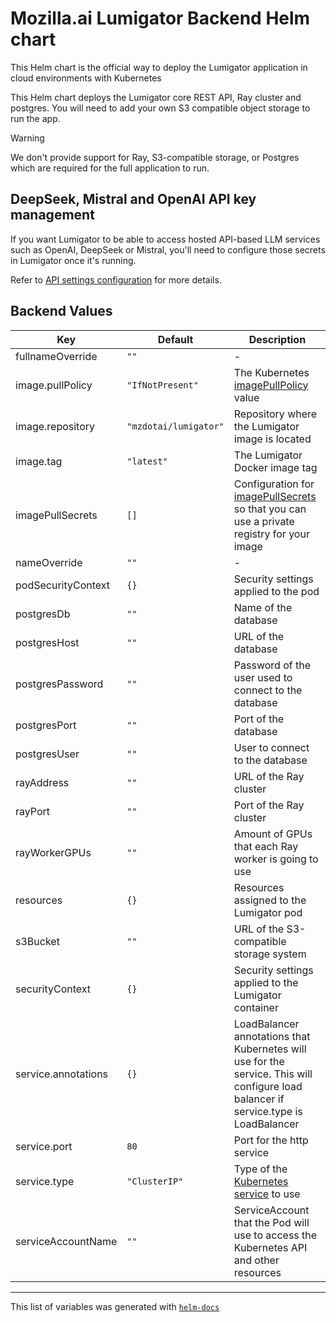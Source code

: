 # Mozilla.ai Lumigator Backend Helm chart

This Helm chart is the official way to deploy the Lumigator application in cloud environments with Kubernetes

This Helm chart deploys the Lumigator core REST API, Ray cluster and postgres. You will need to add your own S3 compatible object storage to run the app.

> [!WARNING]
> We don't provide support for Ray, S3-compatible storage, or Postgres which are required for the full application to run.

## DeepSeek, Mistral and OpenAI API key management

If you want Lumigator to be able to access hosted API-based LLM services such as OpenAI, DeepSeek or Mistral, you'll need
to configure those secrets in Lumigator once it's running.

Refer to [API settings configuration](../operations-guide/configuration#api-settings) for more details.

## Backend Values

| Key                         | Default               | Description                                                                                                                                                                                                          |
|-----------------------------|-----------------------|----------------------------------------------------------------------------------------------------------------------------------------------------------------------------------------------------------------------|
| fullnameOverride            | `""`                  | -                                                                                                                                                                                                                    |
| image.pullPolicy            | `"IfNotPresent"`      | The Kubernetes [imagePullPolicy](https://kubernetes.io/docs/concepts/containers/images/#updating-images) value                                                                                                       |
| image.repository            | `"mzdotai/lumigator"` | Repository where the Lumigator image is located                                                                                                                                                                      |
| image.tag                   | `"latest"`      | The Lumigator Docker image tag                                                                                                                                                                                       |
| imagePullSecrets            | `[]`                  | Configuration for [imagePullSecrets](https://kubernetes.io/docs/tasks/configure-pod-container/pull-image-private-registry/#create-a-pod-that-uses-your-secret) so that you can use a private registry for your image |
| nameOverride                | `""`                  | -                                                                                                                                                                                                                    |
| podSecurityContext          | `{}`                  | Security settings applied to the pod                                                                                                                                                                                 |
| postgresDb                  | `""`                  | Name of the database                                                                                                                                                                                                 |
| postgresHost                | `""`                  | URL of the database                                                                                                                                                                                                  |
| postgresPassword            | `""`                  | Password of the user used to connect to the database                                                                                                                                                                 |
| postgresPort                | `""`                  | Port of the database                                                                                                                                                                                                 |
| postgresUser                | `""`                  | User to connect to the database                                                                                                                                                                                      |
| rayAddress                  | `""`                  | URL of the Ray cluster                                                                                                                                                                                               |
| rayPort                     | `""`                  | Port of the Ray cluster                                                                                                                                                                                              |
| rayWorkerGPUs               | `""`                  | Amount of GPUs that each Ray worker is going to use                                                                                                                                                                  |
| resources                   | `{}`                  | Resources assigned to the Lumigator pod                                                                                                                                                                              |
| s3Bucket                    | `""`                  | URL of the S3-compatible storage system                                                                                                                                                                              |
| securityContext             | `{}`                  | Security settings applied to the Lumigator container                                                                                                                                                                 |
| service.annotations         | `{}`                  | LoadBalancer annotations that Kubernetes will use for the service. This will configure load balancer if service.type is LoadBalancer                                                                                 |
| service.port                | `80`                  | Port for the http service                                                                                                                                                                                            |
| service.type                | `"ClusterIP"`         | Type of the [Kubernetes service](https://kubernetes.io/docs/concepts/services-networking/service/#publishing-services-service-types) to use                                                                          |
| serviceAccountName          | `""`                  | ServiceAccount that the Pod will use to access the Kubernetes API and other resources                                                                                                                                |
----------------------------------------------

This list of variables was generated with [`helm-docs`](https://github.com/norwoodj/helm-docs)
